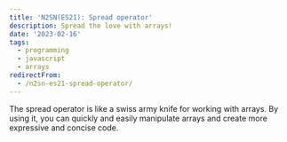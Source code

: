 ```yaml
---
title: 'N2SN(ES21): Spread operator'
description: Spread the love with arrays!
date: '2023-02-16'
tags: 
  - programming
  - javascript
  - arrays
redirectFrom:
  - /n2sn-es21-spread-operator/
---
```


The spread operator is like a swiss army knife for working with arrays. By using it, you can quickly and easily manipulate arrays and create more expressive and concise code.